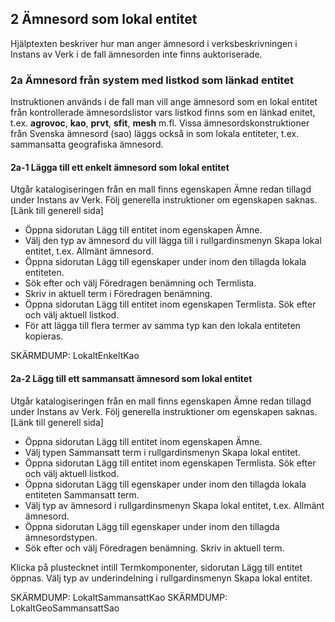 ## 2 Ämnesord som lokal entitet

Hjälptexten beskriver hur man anger ämnesord i verksbeskrivningen i Instans av Verk i de fall ämnesorden inte finns auktoriserade.

### 2a Ämnesord från system med listkod som länkad entitet
Instruktionen används i de fall man vill ange ämnesord som en lokal entitet från kontrollerade ämnesordslistor vars listkod finns som en länkad enitet, t.ex. **agrovoc**, **kao**, **prvt**, **sfit**, **mesh** m.fl. Vissa ämnesordskonstruktioner från Svenska ämnesord (sao) läggs också in som lokala entiteter, t.ex. sammansatta geografiska ämnesord.

#### 2a-1 Lägga till ett enkelt ämnesord som lokal entitet
Utgår katalogiseringen från en mall finns egenskapen Ämne redan tillagd under Instans av Verk. Följ generella instruktioner om egenskapen   saknas. [Länk till generell sida]

* Öppna sidorutan Lägg till entitet inom egenskapen Ämne. 
* Välj den typ av ämnesord du vill lägga till i rullgardinsmenyn Skapa lokal entitet, t.ex. Allmänt ämnesord.
* Öppna sidorutan Lägg till egenskaper under inom den tillagda lokala entiteten. 
* Sök efter och välj Föredragen benämning och Termlista.
* Skriv in aktuell term i Föredragen benämning.
* Öppna sidorutan Lägg till entitet inom egenskapen Termlista. Sök efter och välj aktuell listkod.
* För att lägga till flera termer av samma typ kan den lokala entiteten kopieras.

SKÄRMDUMP: LokaltEnkeltKao

#### 2a-2 Lägg till ett sammansatt ämnesord som lokal entitet
Utgår katalogiseringen från en mall finns egenskapen Ämne redan tillagd under Instans av Verk. Följ generella instruktioner om egenskapen   saknas. [Länk till generell sida]

* Öppna sidorutan Lägg till entitet inom egenskapen Ämne. 
* Välj typen Sammansatt term i rullgardinsmenyn Skapa lokal entitet.
* Öppna sidorutan Lägg till entitet inom egenskapen Termlista. Sök efter och välj aktuell listkod.
* Öppna sidorutan Lägg till egenskaper under inom den tillagda lokala entiteten Sammansatt term. 
* Välj typ av ämnesord i rullgardinsmenyn Skapa lokal entitet, t.ex. Allmänt ämnesord.
* Öppna sidorutan Lägg till egenskaper under inom den tillagda ämnesordstypen. 
* Sök efter och välj Föredragen benämning. Skriv in aktuell term.

Klicka på plustecknet intill Termkomponenter, sidorutan Lägg till entitet öppnas. Välj typ av underindelning i rullgardinsmenyn Skapa lokal entitet.
 
SKÄRMDUMP: LokaltSammansattKao
SKÄRMDUMP: LokaltGeoSammansattSao
